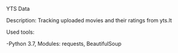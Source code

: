 YTS Data

Description:
Tracking uploaded movies and their ratings from yts.lt


Used tools:

-Python 3.7, Modules: requests, BeautifulSoup